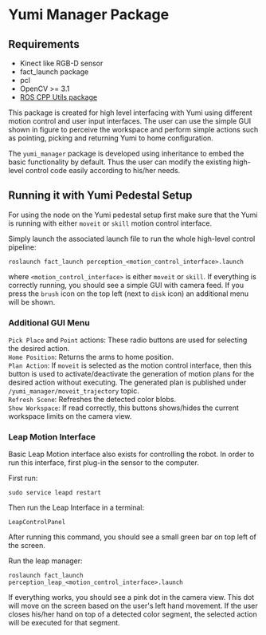 Yumi Manager Package
==========================

Requirements
-----------
* Kinect like RGB-D sensor
* fact_launch package
* pcl
* OpenCV >= 3.1
* [ROS CPP Utils package](https://github.com/hkaraoguz/ros_cpp_utils.git)


This package is created for high level interfacing with Yumi using different motion control and user input interfaces. The user can use the simple GUI shown in figure to perceive the workspace and perform simple actions such as pointing, picking and returning Yumi to home configuration.

The `yumi_manager` package is developed using inheritance to embed the basic functionality by default. Thus the user can modify the existing high-level control code easily according to his/her needs.

Running it with Yumi Pedestal Setup
-----------------
For using the node on the Yumi pedestal setup first make sure that the Yumi is running with either `moveit` or `skill` motion control interface.

Simply launch the associated launch file to run the whole high-level control pipeline:
```
roslaunch fact_launch perception_<motion_control_interface>.launch
```
where `<motion_control_interface>` is either `moveit` or `skill`.
If everything is correctly running, you should see a simple GUI with camera feed. If you press the `brush` icon on the top left (next to `disk` icon) an additional menu will be shown.

### Additional GUI Menu
`Pick Place` and `Point` actions: These radio buttons are used for selecting the desired action. <br/>
`Home Position`: Returns the arms to home position.<br/>
`Plan Action`: If `moveit` is selected as the motion control interface, then this button is used to activate/deactivate the generation of motion plans for the desired action without executing. The generated plan is published under `/yumi_manager/moveit_trajectory` topic. <br/>
`Refresh Scene`: Refreshes the detected color blobs. <br/>
`Show Workspace`: If read correctly, this buttons shows/hides the current workspace limits on the camera view.




### Leap Motion Interface
Basic Leap Motion interface also exists for controlling the robot. In order to run this interface, first plug-in the sensor to the computer.

First run:
```
sudo service leapd restart
```
Then run the Leap Interface in a terminal:
```
LeapControlPanel
```
After running this command, you should see a small green bar on top left of the screen.

Run the leap manager:
```
roslaunch fact_launch perception_leap_<motion_control_interface>.launch
```
If everything works, you should see a pink dot in the camera view. This dot will move on the screen based on the user's left hand movement. If the user closes his/her hand on top of a detected color segment, the selected action will be executed for that segment.
